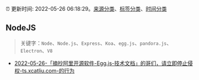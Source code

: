 :alarm_clock: 更新时间: 2022-05-26 06:18:29。[来源分类](../README.md)、[标签分类](../TAGS.md)、[时间分类](../TIMELINE.md)

## NodeJS


> 关键字：`Node`、`Node.js`、`Express`、`Koa`、`egg.js`、`pandora.js`、`Electron`、`V8`



- [2022-05-26-「摘抄阿里开源软件-Egg.js-技术文档」的哥们，请立即停止侵权-ts.xcatliu.com-的行为](https://www.v2ex.com/t/855412) 